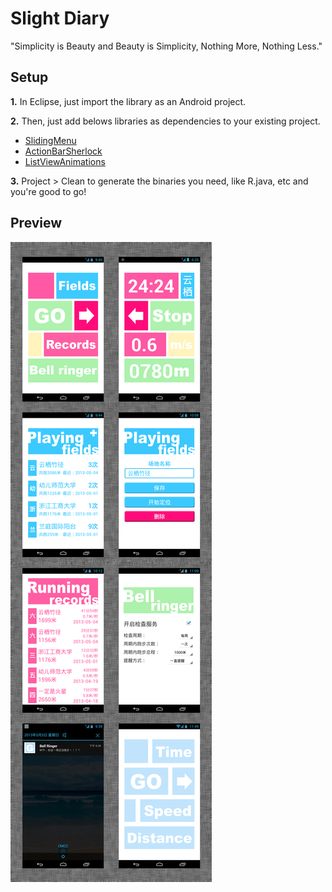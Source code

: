 Slight Diary
=======

"Simplicity is Beauty and Beauty is Simplicity, Nothing More, Nothing Less."

Setup
-----
__1.__      In Eclipse, just import the library as an Android project.

__2.__      Then, just add belows libraries as dependencies to your existing project.
* [SlidingMenu][1]
* [ActionBarSherlock][2]
* [ListViewAnimations][3]

__3.__      Project > Clean to generate the binaries you need, like R.java, etc and you're good to go!

Preview
-------
![image](https://github.com/Jeff-Z/JRunner/blob/master/PREVIEW.png?raw=true)


[1]: https://github.com/jfeinstein10/SlidingMenu
[2]: https://github.com/JakeWharton/ActionBarSherlock
[3]: https://github.com/nhaarman/ListViewAnimations
